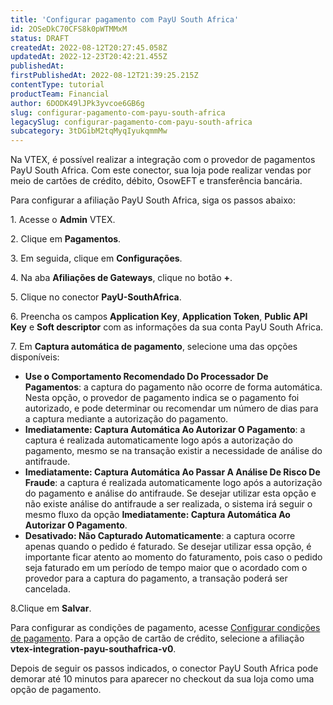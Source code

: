 ```yaml
---
title: 'Configurar pagamento com PayU South Africa'
id: 2OSeDkC70CFS8k0pWTMMxM
status: DRAFT
createdAt: 2022-08-12T20:27:45.058Z
updatedAt: 2022-12-23T20:42:21.455Z
publishedAt: 
firstPublishedAt: 2022-08-12T21:39:25.215Z
contentType: tutorial
productTeam: Financial
author: 6DODK49lJPk3yvcoe6GB6g
slug: configurar-pagamento-com-payu-south-africa
legacySlug: configurar-pagamento-com-payu-south-africa
subcategory: 3tDGibM2tqMyqIyukqmmMw
---
```


Na VTEX, é possível realizar a integração com o provedor de pagamentos PayU South Africa. Com este conector, sua loja pode realizar vendas por meio de cartões de crédito, débito, OsowEFT e transferência bancária.

Para configurar a afiliação PayU South Africa, siga os passos abaixo:

<ui>1. Acesse o __Admin__ VTEX.</ui>

<ui>2. Clique em __Pagamentos__.</ui>

<ui>3. Em seguida, clique em __Configurações__.</ui>

<ui>4. Na aba __Afiliações de Gateways__, clique no botão __+__.</ui>

<ui>5. Clique no conector __PayU-SouthAfrica__.</ui>

<ui>6. Preencha os campos __Application Key__, __Application Token__, __Public API Key__ e __Soft descriptor__ com as informações da sua conta PayU South Africa.</ui>

<ui>7. Em __Captura automática de pagamento__, selecione uma das opções disponíveis:</ui>

 - __Use o Comportamento Recomendado Do Processador De Pagamentos__: a captura do pagamento não ocorre de forma automática. Nesta opção, o provedor de pagamento indica se o pagamento foi autorizado, e pode determinar ou recomendar um número de dias para a captura mediante a autorização do pagamento.   
 - __Imediatamente: Captura Automática Ao Autorizar O Pagamento__: a captura é realizada automaticamente logo após a autorização  do pagamento, mesmo se na transação existir a necessidade de análise do antifraude.
 - __Imediatamente: Captura Automática Ao Passar A Análise De Risco De Fraude__:  a captura é realizada automaticamente logo após a autorização  do pagamento e análise do antifraude. Se desejar utilizar esta opção e não existe análise do antifraude a ser realizada, o sistema irá seguir o mesmo fluxo da opção __Imediatamente: Captura Automática Ao Autorizar O Pagamento__.  
 - __Desativado: Não Capturado Automaticamente__: a captura ocorre apenas quando o pedido é faturado. Se desejar utilizar essa opção, é importante ficar atento ao momento do faturamento, pois caso o pedido seja faturado em um período de tempo maior que o acordado com o provedor para a captura do pagamento, a transação poderá ser cancelada.

<ui>8.Clique em __Salvar__.</ui>

Para configurar as condições de pagamento, acesse [Configurar condições de pagamento](https://help.vtex.com/pt/tutorial/condicoes-de-pagamento#). Para a opção de cartão de crédito, selecione a afiliação __vtex-integration-payu-southafrica-v0__.

Depois de seguir os passos indicados, o conector PayU South Africa pode demorar até 10 minutos para aparecer no checkout da sua loja como uma opção de pagamento. 
